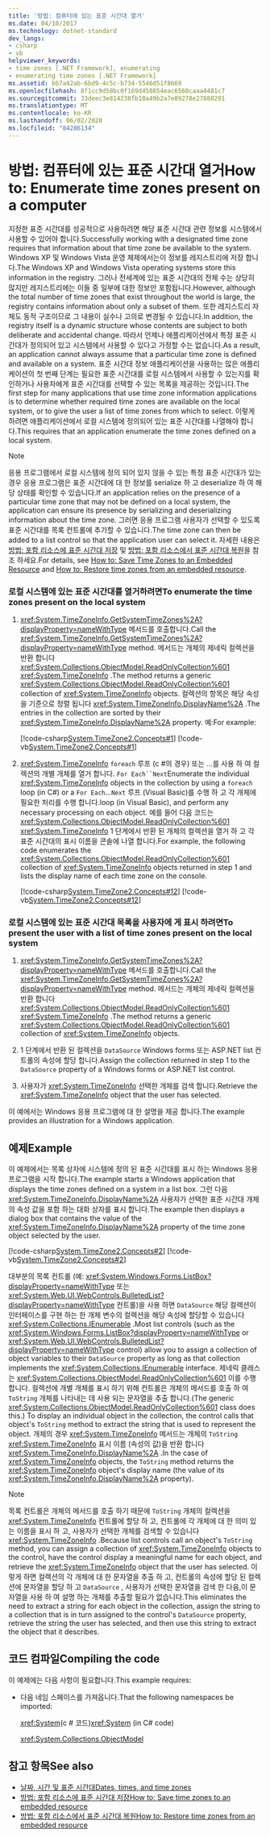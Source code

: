 ```yaml
---
title: '방법: 컴퓨터에 있는 표준 시간대 열거'
ms.date: 04/10/2017
ms.technology: dotnet-standard
dev_langs:
- csharp
- vb
helpviewer_keywords:
- time zones [.NET Framework], enumerating
- enumerating time zones [.NET Framework]
ms.assetid: bb7a42ab-6bd9-4c5c-b734-5546d51f8669
ms.openlocfilehash: 8f1cc9d58bc0f169d458854eac6568caaa4481c7
ms.sourcegitcommit: 33deec3e814238fb18a49b2a7e89278e27888291
ms.translationtype: MT
ms.contentlocale: ko-KR
ms.lasthandoff: 06/02/2020
ms.locfileid: "84286134"
---
```

# <a name="how-to-enumerate-time-zones-present-on-a-computer"></a><span data-ttu-id="c88f4-102">방법: 컴퓨터에 있는 표준 시간대 열거</span><span class="sxs-lookup"><span data-stu-id="c88f4-102">How to: Enumerate time zones present on a computer</span></span>

<span data-ttu-id="c88f4-103">지정한 표준 시간대를 성공적으로 사용하려면 해당 표준 시간대 관련 정보를 시스템에서 사용할 수 있어야 합니다.</span><span class="sxs-lookup"><span data-stu-id="c88f4-103">Successfully working with a designated time zone requires that information about that time zone be available to the system.</span></span> <span data-ttu-id="c88f4-104">Windows XP 및 Windows Vista 운영 체제에서는이 정보를 레지스트리에 저장 합니다.</span><span class="sxs-lookup"><span data-stu-id="c88f4-104">The Windows XP and Windows Vista operating systems store this information in the registry.</span></span> <span data-ttu-id="c88f4-105">그러나 전세계에 있는 표준 시간대의 전체 수는 상당히 많지만 레지스트리에는 이들 중 일부에 대한 정보만 포함됩니다.</span><span class="sxs-lookup"><span data-stu-id="c88f4-105">However, although the total number of time zones that exist throughout the world is large, the registry contains information about only a subset of them.</span></span> <span data-ttu-id="c88f4-106">또한 레지스트리 자체도 동적 구조이므로 그 내용이 실수나 고의로 변경될 수 있습니다.</span><span class="sxs-lookup"><span data-stu-id="c88f4-106">In addition, the registry itself is a dynamic structure whose contents are subject to both deliberate and accidental change.</span></span> <span data-ttu-id="c88f4-107">따라서 언제나 애플리케이션에서 특정 표준 시간대가 정의되어 있고 시스템에서 사용할 수 있다고 가정할 수는 없습니다.</span><span class="sxs-lookup"><span data-stu-id="c88f4-107">As a result, an application cannot always assume that a particular time zone is defined and available on a system.</span></span> <span data-ttu-id="c88f4-108">표준 시간대 정보 애플리케이션을 사용하는 많은 애플리케이션의 첫 번째 단계는 필요한 표준 시간대를 로컬 시스템에서 사용할 수 있는지를 확인하거나 사용자에게 표준 시간대를 선택할 수 있는 목록을 제공하는 것입니다.</span><span class="sxs-lookup"><span data-stu-id="c88f4-108">The first step for many applications that use time zone information applications is to determine whether required time zones are available on the local system, or to give the user a list of time zones from which to select.</span></span> <span data-ttu-id="c88f4-109">이렇게 하려면 애플리케이션에서 로컬 시스템에 정의되어 있는 표준 시간대를 나열해야 합니다.</span><span class="sxs-lookup"><span data-stu-id="c88f4-109">This requires that an application enumerate the time zones defined on a local system.</span></span>

> [!NOTE]
> <span data-ttu-id="c88f4-110">응용 프로그램에서 로컬 시스템에 정의 되어 있지 않을 수 있는 특정 표준 시간대가 있는 경우 응용 프로그램은 표준 시간대에 대 한 정보를 serialize 하 고 deserialize 하 여 해당 상태를 확인할 수 있습니다.</span><span class="sxs-lookup"><span data-stu-id="c88f4-110">If an application relies on the presence of a particular time zone that may not be defined on a local system, the application can ensure its presence by serializing and deserializing information about the time zone.</span></span> <span data-ttu-id="c88f4-111">그러면 응용 프로그램 사용자가 선택할 수 있도록 표준 시간대를 목록 컨트롤에 추가할 수 있습니다.</span><span class="sxs-lookup"><span data-stu-id="c88f4-111">The time zone can then be added to a list control so that the application user can select it.</span></span> <span data-ttu-id="c88f4-112">자세한 내용은 [방법: 포함 리소스에 표준 시간대 저장](save-time-zones-to-an-embedded-resource.md) 및 [방법: 포함 리소스에서 표준 시간대 복원](restore-time-zones-from-an-embedded-resource.md)을 참조 하세요.</span><span class="sxs-lookup"><span data-stu-id="c88f4-112">For details, see [How to: Save Time Zones to an Embedded Resource](save-time-zones-to-an-embedded-resource.md) and [How to: Restore time zones from an embedded resource](restore-time-zones-from-an-embedded-resource.md).</span></span>

### <a name="to-enumerate-the-time-zones-present-on-the-local-system"></a><span data-ttu-id="c88f4-113">로컬 시스템에 있는 표준 시간대를 열거하려면</span><span class="sxs-lookup"><span data-stu-id="c88f4-113">To enumerate the time zones present on the local system</span></span>

1. <span data-ttu-id="c88f4-114"><xref:System.TimeZoneInfo.GetSystemTimeZones%2A?displayProperty=nameWithType> 메서드를 호출합니다.</span><span class="sxs-lookup"><span data-stu-id="c88f4-114">Call the <xref:System.TimeZoneInfo.GetSystemTimeZones%2A?displayProperty=nameWithType> method.</span></span> <span data-ttu-id="c88f4-115">메서드는 개체의 제네릭 컬렉션을 반환 합니다 <xref:System.Collections.ObjectModel.ReadOnlyCollection%601> <xref:System.TimeZoneInfo> .</span><span class="sxs-lookup"><span data-stu-id="c88f4-115">The method returns a generic <xref:System.Collections.ObjectModel.ReadOnlyCollection%601> collection of <xref:System.TimeZoneInfo> objects.</span></span> <span data-ttu-id="c88f4-116">컬렉션의 항목은 해당 속성을 기준으로 정렬 됩니다 <xref:System.TimeZoneInfo.DisplayName%2A> .</span><span class="sxs-lookup"><span data-stu-id="c88f4-116">The entries in the collection are sorted by their <xref:System.TimeZoneInfo.DisplayName%2A> property.</span></span> <span data-ttu-id="c88f4-117">예:</span><span class="sxs-lookup"><span data-stu-id="c88f4-117">For example:</span></span>

   [!code-csharp[System.TimeZone2.Concepts#1](../../../samples/snippets/csharp/VS_Snippets_CLR_System/system.TimeZone2.Concepts/CS/TimeZone2Concepts.cs#1)]
   [!code-vb[System.TimeZone2.Concepts#1](../../../samples/snippets/visualbasic/VS_Snippets_CLR_System/system.TimeZone2.Concepts/VB/TimeZone2Concepts.vb#1)]

2. <span data-ttu-id="c88f4-118"><xref:System.TimeZoneInfo> `foreach` 루프 (c #의 경우) 또는 ...를 사용 하 여 컬렉션의 개별 개체를 열거 합니다. `For Each``Next`</span><span class="sxs-lookup"><span data-stu-id="c88f4-118">Enumerate the individual <xref:System.TimeZoneInfo> objects in the collection by using a `foreach` loop (in C#) or a `For Each`…`Next`</span></span> <span data-ttu-id="c88f4-119">루프 (Visual Basic)를 수행 하 고 각 개체에 필요한 처리를 수행 합니다.</span><span class="sxs-lookup"><span data-stu-id="c88f4-119">loop (in Visual Basic), and perform any necessary processing on each object.</span></span> <span data-ttu-id="c88f4-120">예를 들어 다음 코드는 <xref:System.Collections.ObjectModel.ReadOnlyCollection%601> <xref:System.TimeZoneInfo> 1 단계에서 반환 된 개체의 컬렉션을 열거 하 고 각 표준 시간대의 표시 이름을 콘솔에 나열 합니다.</span><span class="sxs-lookup"><span data-stu-id="c88f4-120">For example, the following code enumerates the <xref:System.Collections.ObjectModel.ReadOnlyCollection%601> collection of <xref:System.TimeZoneInfo> objects returned in step 1 and lists the display name of each time zone on the console.</span></span>

   [!code-csharp[System.TimeZone2.Concepts#12](../../../samples/snippets/csharp/VS_Snippets_CLR_System/system.TimeZone2.Concepts/CS/TimeZone2Concepts.cs#12)]
   [!code-vb[System.TimeZone2.Concepts#12](../../../samples/snippets/visualbasic/VS_Snippets_CLR_System/system.TimeZone2.Concepts/VB/TimeZone2Concepts.vb#12)]

### <a name="to-present-the-user-with-a-list-of-time-zones-present-on-the-local-system"></a><span data-ttu-id="c88f4-121">로컬 시스템에 있는 표준 시간대 목록을 사용자에 게 표시 하려면</span><span class="sxs-lookup"><span data-stu-id="c88f4-121">To present the user with a list of time zones present on the local system</span></span>

1. <span data-ttu-id="c88f4-122"><xref:System.TimeZoneInfo.GetSystemTimeZones%2A?displayProperty=nameWithType> 메서드를 호출합니다.</span><span class="sxs-lookup"><span data-stu-id="c88f4-122">Call the <xref:System.TimeZoneInfo.GetSystemTimeZones%2A?displayProperty=nameWithType> method.</span></span> <span data-ttu-id="c88f4-123">메서드는 개체의 제네릭 컬렉션을 반환 합니다 <xref:System.Collections.ObjectModel.ReadOnlyCollection%601> <xref:System.TimeZoneInfo> .</span><span class="sxs-lookup"><span data-stu-id="c88f4-123">The method returns a generic <xref:System.Collections.ObjectModel.ReadOnlyCollection%601> collection of <xref:System.TimeZoneInfo> objects.</span></span>

2. <span data-ttu-id="c88f4-124">1 단계에서 반환 된 컬렉션을 `DataSource` Windows forms 또는 ASP.NET list 컨트롤의 속성에 할당 합니다.</span><span class="sxs-lookup"><span data-stu-id="c88f4-124">Assign the collection returned in step 1 to the `DataSource` property of a Windows forms or ASP.NET list control.</span></span>

3. <span data-ttu-id="c88f4-125">사용자가 <xref:System.TimeZoneInfo> 선택한 개체를 검색 합니다.</span><span class="sxs-lookup"><span data-stu-id="c88f4-125">Retrieve the <xref:System.TimeZoneInfo> object that the user has selected.</span></span>

<span data-ttu-id="c88f4-126">이 예에서는 Windows 응용 프로그램에 대 한 설명을 제공 합니다.</span><span class="sxs-lookup"><span data-stu-id="c88f4-126">The example provides an illustration for a Windows application.</span></span>

## <a name="example"></a><span data-ttu-id="c88f4-127">예제</span><span class="sxs-lookup"><span data-stu-id="c88f4-127">Example</span></span>

<span data-ttu-id="c88f4-128">이 예제에서는 목록 상자에 시스템에 정의 된 표준 시간대를 표시 하는 Windows 응용 프로그램을 시작 합니다.</span><span class="sxs-lookup"><span data-stu-id="c88f4-128">The example starts a Windows application that displays the time zones defined on a system in a list box.</span></span> <span data-ttu-id="c88f4-129">그런 다음 <xref:System.TimeZoneInfo.DisplayName%2A> 사용자가 선택한 표준 시간대 개체의 속성 값을 포함 하는 대화 상자를 표시 합니다.</span><span class="sxs-lookup"><span data-stu-id="c88f4-129">The example then displays a dialog box that contains the value of the <xref:System.TimeZoneInfo.DisplayName%2A> property of the time zone object selected by the user.</span></span>

[!code-csharp[System.TimeZone2.Concepts#2](../../../samples/snippets/csharp/VS_Snippets_CLR_System/system.TimeZone2.Concepts/CS/TimeZone2Concepts.cs#2)]
[!code-vb[System.TimeZone2.Concepts#2](../../../samples/snippets/visualbasic/VS_Snippets_CLR_System/system.TimeZone2.Concepts/VB/TimeZone2Concepts.vb#2)]

<span data-ttu-id="c88f4-130">대부분의 목록 컨트롤 (예: <xref:System.Windows.Forms.ListBox?displayProperty=nameWithType> 또는 <xref:System.Web.UI.WebControls.BulletedList?displayProperty=nameWithType> 컨트롤)을 사용 하면 `DataSource` 해당 컬렉션이 인터페이스를 구현 하는 한 개체 변수의 컬렉션을 해당 속성에 할당할 수 있습니다 <xref:System.Collections.IEnumerable> .</span><span class="sxs-lookup"><span data-stu-id="c88f4-130">Most list controls (such as the <xref:System.Windows.Forms.ListBox?displayProperty=nameWithType> or <xref:System.Web.UI.WebControls.BulletedList?displayProperty=nameWithType> control) allow you to assign a collection of object variables to their `DataSource` property as long as that collection implements the <xref:System.Collections.IEnumerable> interface.</span></span> <span data-ttu-id="c88f4-131">제네릭 클래스는 <xref:System.Collections.ObjectModel.ReadOnlyCollection%601> 이를 수행 합니다. 컬렉션에 개별 개체를 표시 하기 위해 컨트롤은 개체의 메서드를 호출 하 여 `ToString` 개체를 나타내는 데 사용 되는 문자열을 추출 합니다.</span><span class="sxs-lookup"><span data-stu-id="c88f4-131">(The generic <xref:System.Collections.ObjectModel.ReadOnlyCollection%601> class does this.) To display an individual object in the collection, the control calls that object's `ToString` method to extract the string that is used to represent the object.</span></span> <span data-ttu-id="c88f4-132">개체의 경우 <xref:System.TimeZoneInfo> 메서드는 개체의 `ToString` <xref:System.TimeZoneInfo> 표시 이름 (속성의 값)을 반환 합니다 <xref:System.TimeZoneInfo.DisplayName%2A> .</span><span class="sxs-lookup"><span data-stu-id="c88f4-132">In the case of <xref:System.TimeZoneInfo> objects, the `ToString` method returns the <xref:System.TimeZoneInfo> object's display name (the value of its <xref:System.TimeZoneInfo.DisplayName%2A> property).</span></span>

> [!NOTE]
> <span data-ttu-id="c88f4-133">목록 컨트롤은 개체의 메서드를 호출 하기 때문에 `ToString` 개체의 컬렉션을 <xref:System.TimeZoneInfo> 컨트롤에 할당 하 고, 컨트롤에 각 개체에 대 한 의미 있는 이름을 표시 하 고, 사용자가 선택한 개체를 검색할 수 있습니다 <xref:System.TimeZoneInfo> .</span><span class="sxs-lookup"><span data-stu-id="c88f4-133">Because list controls call an object's `ToString` method, you can assign a collection of <xref:System.TimeZoneInfo> objects to the control, have the control display a meaningful name for each object, and retrieve the <xref:System.TimeZoneInfo> object that the user has selected.</span></span> <span data-ttu-id="c88f4-134">이렇게 하면 컬렉션의 각 개체에 대 한 문자열을 추출 하 고, 컨트롤의 속성에 할당 된 컬렉션에 문자열을 할당 하 고 `DataSource` , 사용자가 선택한 문자열을 검색 한 다음,이 문자열을 사용 하 여 설명 하는 개체를 추출할 필요가 없습니다.</span><span class="sxs-lookup"><span data-stu-id="c88f4-134">This eliminates the need to extract a string for each object in the collection, assign the string to a collection that is in turn assigned to the control's `DataSource` property, retrieve the string the user has selected, and then use this string to extract the object that it describes.</span></span>

## <a name="compiling-the-code"></a><span data-ttu-id="c88f4-135">코드 컴파일</span><span class="sxs-lookup"><span data-stu-id="c88f4-135">Compiling the code</span></span>

<span data-ttu-id="c88f4-136">이 예제에는 다음 사항이 필요합니다.</span><span class="sxs-lookup"><span data-stu-id="c88f4-136">This example requires:</span></span>

- <span data-ttu-id="c88f4-137">다음 네임 스페이스를 가져옵니다.</span><span class="sxs-lookup"><span data-stu-id="c88f4-137">That the following namespaces be imported:</span></span>

  <span data-ttu-id="c88f4-138"><xref:System>(c # 코드)</span><span class="sxs-lookup"><span data-stu-id="c88f4-138"><xref:System> (in C# code)</span></span>

  <xref:System.Collections.ObjectModel>

## <a name="see-also"></a><span data-ttu-id="c88f4-139">참고 항목</span><span class="sxs-lookup"><span data-stu-id="c88f4-139">See also</span></span>

- [<span data-ttu-id="c88f4-140">날짜, 시간 및 표준 시간대</span><span class="sxs-lookup"><span data-stu-id="c88f4-140">Dates, times, and time zones</span></span>](index.md)
- [<span data-ttu-id="c88f4-141">방법: 포함 리소스에 표준 시간대 저장</span><span class="sxs-lookup"><span data-stu-id="c88f4-141">How to: Save time zones to an embedded resource</span></span>](save-time-zones-to-an-embedded-resource.md)
- [<span data-ttu-id="c88f4-142">방법: 포함 리소스에서 표준 시간대 복원</span><span class="sxs-lookup"><span data-stu-id="c88f4-142">How to: Restore time zones from an embedded resource</span></span>](restore-time-zones-from-an-embedded-resource.md)
